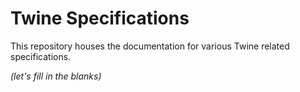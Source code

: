 # Twine Specifications

This repository houses the documentation for various Twine related specifications.

*(let's fill in the blanks)*
